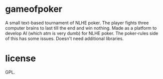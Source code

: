 gameofpoker
===========

A small text-based tournament of NLHE poker. The player fights three computer brains to last till the end and win nothing. Made as a platform to develop AI (which atm is very dumb) for NLHE poker. The poker-rules side of this has some issues. Doesn't need additional libraries.






license
=======

GPL.
